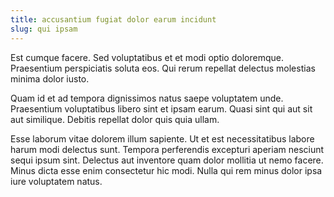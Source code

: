 ```yaml
---
title: accusantium fugiat dolor earum incidunt
slug: qui ipsam
---
```


Est cumque facere. Sed voluptatibus et et modi optio doloremque. Praesentium perspiciatis soluta eos. Qui rerum repellat delectus molestias minima dolor iusto.

Quam id et ad tempora dignissimos natus saepe voluptatem unde. Praesentium voluptatibus libero sint et ipsam earum. Quasi sint qui aut sit aut similique. Debitis repellat dolor quis quia ullam.

Esse laborum vitae dolorem illum sapiente. Ut et est necessitatibus labore harum modi delectus sunt. Tempora perferendis excepturi aperiam nesciunt sequi ipsum sint. Delectus aut inventore quam dolor mollitia ut nemo facere. Minus dicta esse enim consectetur hic modi. Nulla qui rem minus dolor ipsa iure voluptatem natus.
